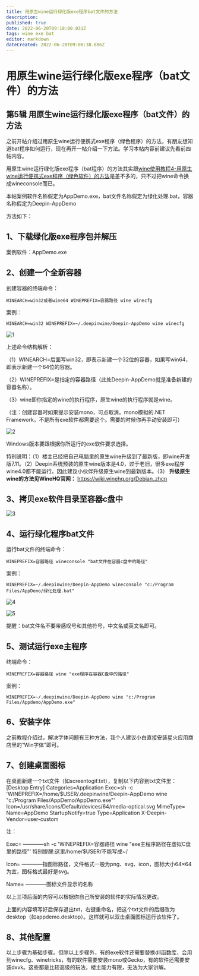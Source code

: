 ```yaml
---
title: 用原生wine运行绿化版exe程序bat文件的方法
description: 
published: true
date: 2022-06-20T09:18:00.031Z
tags: wine exe bat
editor: markdown
dateCreated: 2022-06-20T09:08:38.886Z
---
```


# 用原生wine运行绿化版exe程序（bat文件）的方法

## 第5辑 用原生wine运行绿化版exe程序（bat文件）的方法

之前开帖介绍过用原生wine运行便携式exe程序（绿色程序）的方法，有朋友想知道bat程序如何运行，现在再开一帖介绍一下方法。学习本帖内容前建议先看前四帖内容。

用原生wine运行绿化版exe程序（bat程序）的方法其实跟[wine使用教程4-用原生wine运行便携式exe程序（绿色软件）的方法](https://bbs.deepin.org/post/239212)是差不多的，只不过把wine命令换成wineconsole而已。

本帖案例软件名称假定为AppDemo.exe，bat文件名称假定为绿化处理.bat，容器名称假定为Deepin-AppDemo

方法如下：

## 1、下载绿化版exe程序包并解压

案例软件：AppDemo.exe

## 2、创建一个全新容器

创建容器的终端命令：

```
WINEARCH=win32或者wine64 WINEPREFIX=容器路径 wine winecfg
```

案例：

```
WINEARCH=win32 WINEPREFIX=~/.deepinwine/Deepin-AppDemo wine winecfg
```

![1](https://storage.deepin.org/thread/202206182309357346_%E6%88%AA%E5%9B%BE_%E9%80%89%E6%8B%A9%E5%8C%BA%E5%9F%9F_20220618230913.png)

上述命令结构解析：

（1）WINEARCH=后面写win32，即表示新建一个32位的容器，如果写win64，即表示新建一个64位的容器。

（2）WINEPREFIX=是指定的容器路径（此处Deepin-AppDemo就是准备新建的容器名称）。

（3）wine即你指定的wine的执行程序，原生wine的执行程序就是wine。

（注：创建容器时如果提示安装mono，可点取消。mono模拟的.NET Framework，不是所有exe软件都需要这个。需要的时候你再手动安装即可）

![2](https://storage.deepin.org/thread/20220618180422989_%E6%88%AA%E5%9B%BE_winecfg.exe_20220618180331.png)

Windows版本要跟根据你所运行的exe软件要求选择。

特别说明：（1）楼主已经把自己电脑里的原生wine升级到了最新版，即wine开发版7.11。（2）Deepin系统预装的原生wine版本是4.0，过于老旧，很多exe程序wine4.0都不能运行。因此建议小伙伴升级原生wine到最新版本。（3） **升级原生wine的方法见WineHQ官网：** https://wiki.winehq.org/Debian_zhcn

## 3、拷贝exe软件目录至容器c盘中

![3](https://storage.deepin.org/thread/202206182259184633_%E6%88%AA%E5%9B%BE_%E9%80%89%E6%8B%A9%E5%8C%BA%E5%9F%9F_20220618225904.png)

## 4、运行绿化程序bat文件

运行bat文件的终端命令：

```
WINEPREFIX=容器路径 wineconsole "bat文件在容器c盘中的路径"
```

案例：

```
WINEPREFIX=~/.deepinwine/Deepin-AppDemo wineconsole "c:/Program Files/AppDemo/绿化处理.bat"
```

![4](https://storage.deepin.org/thread/202206182259184633_%E6%88%AA%E5%9B%BE_%E9%80%89%E6%8B%A9%E5%8C%BA%E5%9F%9F_20220618225904.png)

![5](https://storage.deepin.org/thread/202206182311319243_%E6%88%AA%E5%9B%BE_%E9%80%89%E6%8B%A9%E5%8C%BA%E5%9F%9F_20220618231105.png)

提醒：bat文件名不要带感叹号和其他符号，中文名或英文名即可。

## 5、测试运行exe主程序

终端命令：

```
WINEPREFIX=容器路径 wine "exe程序在容器C盘中的路径"
```

案例：

```
WINEPREFIX=~/.deepinwine/Deepin-AppDemo wine "c:/Program Files/Appdemo/AppDemo.exe"
```

## 6、安装字体

之前教程介绍过，解决字体问题有三种方法，我个人建议小白直接安装星火应用商店里的“Win字体”即可。

## 7、创建桌面图标

在桌面新建一个txt文件（如screentogif.txt），复制以下内容到txt文件里：
[Desktop Entry]
Categories=Application
Exec=sh -c 'WINEPREFIX=/home/$USER/.deepinwine/Deepin-AppDemo wine "c:/Program Files/AppDemo/AppDemo.exe"'
Icon=/usr/share/icons/Default/devices/64/media-optical.svg
MimeType=
Name=AppDemo
StartupNotify=true
Type=Application
X-Deepin-Vendor=user-custom

注：

Exec= ————sh -c 'WINEPREFIX=容器路径 wine "exe主程序路径在虚拟C盘里的路径"' 特别提醒:这里/home/$USER/不能写成~/

Icon= ————指图标路径，文件格式一般为png、svg、icon，图标大小64×64为宜，图标格式最好是svg。

Name= ————图标文件显示的名称

以上三项后面的内容可以根据你自己所安装的软件的实际情况更改。

上面的内容填写好后保存退出txt，右键重命名，把这个txt文件的后缀改为desktop（如appdemo.desktop）。这样就可以双击桌面图标运行该软件了。

## 8、其他配置

以上步骤为基础步骤。但除以上步骤外，有的exe软件还需要替换dll函数库，会用到winecfg、winetricks，有的软件需要安装mono或Gecko，有的软件还需要安装dxvk。这些都是比较高级的玩法，楼主能力有限，无法为大家讲解。




